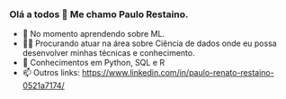 ### Olá a todos 👋 Me chamo Paulo Restaino.

- 🌱 No momento aprendendo sobre ML.
- 🐱‍💻 Procurando atuar na área sobre Ciência de dados onde eu possa desenvolver minhas técnicas e conhecimento.
- 📣 Conhecimentos em Python, SQL e R
- 📫 Outros links: https://www.linkedin.com/in/paulo-renato-restaino-0521a7174/

